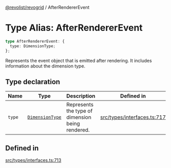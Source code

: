 [@revolist/revogrid](README.md) / AfterRendererEvent

# Type Alias: AfterRendererEvent

```ts
type AfterRendererEvent: {
  type: DimensionType;
};
```

Represents the event object that is emitted after rendering.
It includes information about the dimension type.

## Type declaration

| Name | Type | Description | Defined in |
| ------ | ------ | ------ | ------ |
| `type` | [`DimensionType`](TypeAlias.DimensionType.md) | Represents the type of dimension being rendered. | [src/types/interfaces.ts:717](https://github.com/revolist/revogrid/blob/a649ddca5a4a20f5f68ee92610066873d77a049a/src/types/interfaces.ts#L717) |

## Defined in

[src/types/interfaces.ts:713](https://github.com/revolist/revogrid/blob/a649ddca5a4a20f5f68ee92610066873d77a049a/src/types/interfaces.ts#L713)
